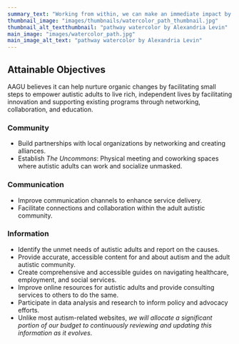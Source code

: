 ```yaml
---
summary_text: "Working from within, we can make an immediate impact by activating and empowering the autistic community in Oregon to focus on attainable objectives."
thumbnail_image: "images/thumbnails/watercolor_path_thumbnail.jpg"
thumbnail_alt_textthumbnail: "pathway watercolor by Alexandria Levin"
main_image: "images/watercolor_path.jpg"
main_image_alt_text: "pathway watercolor by Alexandria Levin"
---
```


## Attainable Objectives  
AAGU believes it can help nurture organic changes by facilitating small steps to empower autistic adults to live rich, 
independent lives by facilitating innovation and supporting existing programs through networking, collaboration, and education.

### Community
- Build partnerships with local organizations by networking and creating alliances. 
- Establish _The Uncommons_: Physical meeting and coworking spaces where autistic adults can work and socialize unmasked.

### Communication
- Improve communication channels to enhance service delivery.
- Facilitate connections and collaboration within the adult autistic community.

### Information
- Identify the unmet needs of autistic adults and report on the causes.
- Provide accurate, accessible content for and about autism and the adult autistic community.
- Create comprehensive and accessible guides on navigating healthcare, employment, and social services.
- Improve online resources for autistic adults and provide consulting services to others to do the same.
- Participate in data analysis and research to inform policy and advocacy efforts.
- Unlike most autism-related websites, _we will allocate a significant portion of our budget to continuously 
  reviewing and updating this information as it evolves_.